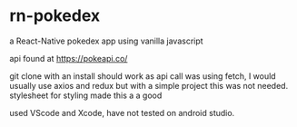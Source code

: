 # rn-pokedex

a React-Native pokedex app using vanilla javascript

api found at https://pokeapi.co/

git clone with an install should work as api call was using fetch, 
I would usually use axios and redux but with a simple project this was not needed.
stylesheet for styling made this a a good 

used VScode and Xcode, have not tested on android studio.
